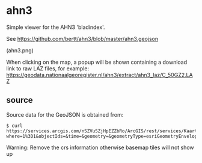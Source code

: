 # ahn3

Simple viewer for the AHN3 'bladindex'.

See https://github.com/bertt/ahn3/blob/master/ahn3.geojson

(ahn3.png)

When clicking on the map, a popup will be shown containing a download link to raw LAZ files, for example: https://geodata.nationaalgeoregister.nl/ahn3/extract/ahn3_laz/C_50GZ2.LAZ


## source 

Source data for the GeoJSON is obtained from:

```
$ curl https://services.arcgis.com/nSZVuSZjHpEZZbRo/ArcGIS/rest/services/Kaartbladen_AHN3/FeatureServer/0/query?where=1%3D1&objectIds=&time=&geometry=&geometryType=esriGeometryEnvelope&inSR=&spatialRel=esriSpatialRelIntersects&resultType=none&distance=0.0&units=esriSRUnit_Meter&returnGeodetic=false&outFields=AHN3_LAZ&returnGeometry=true&returnCentroid=false&multipatchOption=xyFootprint&maxAllowableOffset=&geometryPrecision=&outSR=4326&datumTransformation=&applyVCSProjection=false&returnIdsOnly=false&returnUniqueIdsOnly=false&returnCountOnly=false&returnExtentOnly=false&returnDistinctValues=false&orderByFields=&groupByFieldsForStatistics=&outStatistics=&having=&resultOffset=&resultRecordCount=2000&returnZ=false&returnM=false&returnExceededLimitFeatures=true&quantizationParameters=&sqlFormat=none&f=pgeojson&token=
```

Warning: Remove the crs information otherwise basemap tiles will not show up 

